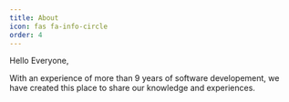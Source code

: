 ```yaml
---
title: About
icon: fas fa-info-circle
order: 4
---
```


Hello Everyone,

With an experience of more than 9 years of software developement, we have created this place to share our knowledge and experiences.
